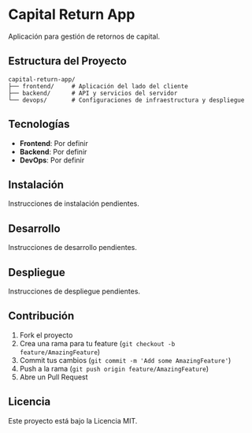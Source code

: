 # Capital Return App

Aplicación para gestión de retornos de capital.

## Estructura del Proyecto

```
capital-return-app/
├── frontend/     # Aplicación del lado del cliente
├── backend/      # API y servicios del servidor
└── devops/       # Configuraciones de infraestructura y despliegue
```

## Tecnologías

- **Frontend**: Por definir
- **Backend**: Por definir
- **DevOps**: Por definir

## Instalación

Instrucciones de instalación pendientes.

## Desarrollo

Instrucciones de desarrollo pendientes.

## Despliegue

Instrucciones de despliegue pendientes.

## Contribución

1. Fork el proyecto
2. Crea una rama para tu feature (`git checkout -b feature/AmazingFeature`)
3. Commit tus cambios (`git commit -m 'Add some AmazingFeature'`)
4. Push a la rama (`git push origin feature/AmazingFeature`)
5. Abre un Pull Request

## Licencia

Este proyecto está bajo la Licencia MIT. 